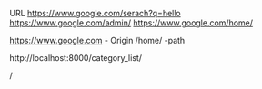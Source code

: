 URL
https://www.google.com/serach?q=hello
https://www.google.com/admin/
https://www.google.com/home/


https://www.google.com - Origin
/home/                 -path

http://localhost:8000/category_list/


/
